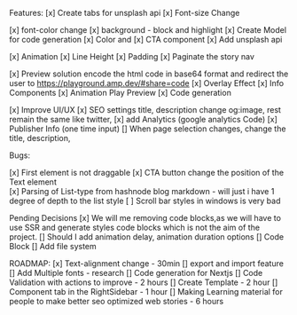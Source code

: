 Features:
[x] Create tabs for unsplash api
[x] Font-size Change 

[x] font-color change
[x] background - block and highlight
[x] Create Model for code generation
[x] Color and 
[x] CTA component
[x] Add unsplash api

[x] Animation 
[x] Line Height
[x] Padding 
[x] Paginate the story nav

[x] Preview solution encode the html code in base64 format and redirect the user to https://playground.amp.dev/#share=code
[x] Overlay Effect
[x] Info Components 
[x] Animation Play Preview
[x] Code generation

[x] Improve UI/UX
[x] SEO settings title, description change og:image, rest remain the same like twitter, 
[x] add Analytics (google analytics Code)
[x] Publisher Info (one time input)
[] When page selection changes, change the title, description, 

Bugs: 

[x] First element is not draggable 
[x] CTA button change the position of the Text element  
[x] Parsing of List-type from hashnode blog markdown - will just i have 1 degree of depth to the list style
[ ] Scroll bar styles in windows is very bad


Pending Decisions
[x] We will me removing code blocks,as we will have to use SSR and generate styles code blocks which is not the aim of the project.
[] Should I add animation delay, animation duration options
[] Code Block 
[] Add file system


ROADMAP: 
[x] Text-alignment change - 30min
[] export and import feature
[] Add Multiple fonts - research
[] Code generation for Nextjs 
[] Code Validation with actions to improve - 2 hours
[] Create Template - 2 hour
[] Component tab in the RightSidebar - 1 hour
[] Making Learning material for people to make better seo optimized web stories - 6 hours



